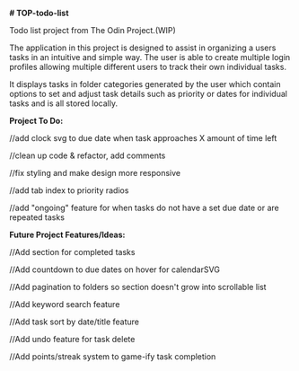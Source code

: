 **# TOP-todo-list**

Todo list project from The Odin Project.(WIP)

The application in this project is designed to assist in organizing a users tasks in an intuitive and simple way. The user is able to create multiple login profiles allowing multiple different users to track their own individual tasks.

It displays tasks in folder categories generated by the user which contain options to set and adjust task details such as priority or dates for individual tasks and is all stored locally.



**Project To Do:**

  //add clock svg to due date when task approaches X amount of time left 

  //clean up code & refactor, add comments

  //fix styling and make design more responsive

  //add tab index to priority radios

  //add "ongoing" feature for when tasks do not have a set due date or are repeated tasks

**Future Project Features/Ideas:**

  //Add section for completed tasks
  
  //Add countdown to due dates on hover for calendarSVG

  //Add pagination to folders so section doesn't grow into scrollable list

  //Add keyword search feature

  //Add task sort by date/title feature

  //Add undo feature for task delete

  //Add points/streak system to game-ify task completion